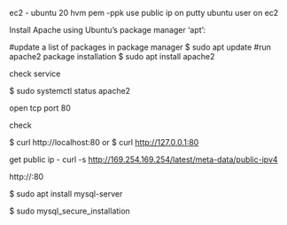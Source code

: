 ec2 - ubuntu 20 hvm
pem -ppk
use public ip on putty
ubuntu user on ec2

Install Apache using Ubuntu’s package manager ‘apt’:

#update a list of packages in package manager
$ sudo apt update
#run apache2 package installation
$ sudo apt install apache2

check service


$ sudo systemctl status apache2

open tcp port 80

check

$ curl http://localhost:80
or
$ curl http://127.0.0.1:80

get public ip - curl -s http://169.254.169.254/latest/meta-data/public-ipv4

http://<Public-IP-Address>:80   

$ sudo apt install mysql-server

$ sudo mysql_secure_installation

